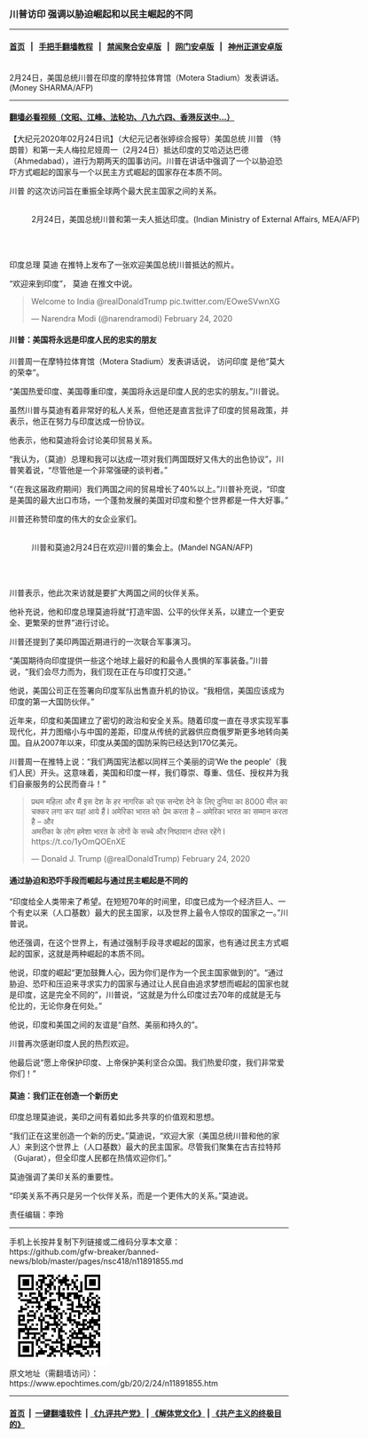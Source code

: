 ### 川普访印 强调以胁迫崛起和以民主崛起的不同
------------------------

#### [首页](https://github.com/gfw-breaker/banned-news/blob/master/README.md) &nbsp;&nbsp;|&nbsp;&nbsp; [手把手翻墙教程](https://github.com/gfw-breaker/guides/wiki) &nbsp;&nbsp;|&nbsp;&nbsp; [禁闻聚合安卓版](https://github.com/gfw-breaker/bn-android) &nbsp;&nbsp;|&nbsp;&nbsp; [网门安卓版](https://github.com/oGate2/oGate) &nbsp;&nbsp;|&nbsp;&nbsp; [神州正道安卓版](https://github.com/SzzdOgate/update) 



<div><img alt="" class="aligncenter wp-post-image" src="https://i.epochtimes.com/assets/uploads/2020/02/000_1P93NY-600x400.jpg"/>
<div class="red16 caption">
 2月24日，美国总统川普在印度的摩特拉体育馆（Motera Stadium）发表讲话。(Money SHARMA/AFP)
</div>
</div><hr/>

#### [翻墙必看视频（文昭、江峰、法轮功、八九六四、香港反送中...）](https://github.com/gfw-breaker/banned-news/blob/master/pages/link3.md)

<div><p>
 【大纪元2020年02月24日讯】（大纪元记者张婷综合报导）美国总统
 <ok href="https://www.epochtimes.com/gb/tag/%E5%B7%9D%E6%99%AE.html">
  川普
 </ok>
 （特朗普）和第一夫人梅拉尼娅周一（2月24日）抵达印度的艾哈迈达巴德（Ahmedabad），进行为期两天的国事访问。川普在讲话中强调了一个以胁迫恐吓方式崛起的国家与一个以民主方式崛起的国家存在本质不同。
</p>
<p>
 <ok href="https://www.epochtimes.com/gb/tag/%E5%B7%9D%E6%99%AE.html">
  川普
 </ok>
 的这次访问旨在重振全球两个最大民主国家之间的关系。
</p>
<figure class="wp-caption aligncenter" id="attachment_11892089" style="width: 600px">
 <ok href="http://i.epochtimes.com/assets/uploads/2020/02/000_1P92IY.jpg">
  <img alt="" class="wp-image-11892089 size-large" src="http://i.epochtimes.com/assets/uploads/2020/02/000_1P92IY-600x400.jpg"/>
 </ok>
 <br/><figcaption class="wp-caption-text">
  2月24日，美国总统川普和第一夫人抵达印度。(Indian Ministry of External Affairs, MEA/AFP)
 </figcaption><br/>
</figure><br/>
<p>
 印度总理
 <ok href="https://www.epochtimes.com/gb/tag/%E8%8E%AB%E8%BF%AA.html">
  莫迪
 </ok>
 在推特上发布了一张欢迎美国总统川普抵达的照片。
</p>
<p>
 “欢迎来到印度”，
 <ok href="https://www.epochtimes.com/gb/tag/%E8%8E%AB%E8%BF%AA.html">
  莫迪
 </ok>
 在推文中说。
</p>
<p>
</p>
<blockquote class="twitter-tweet">
 <p dir="ltr" lang="en">
  Welcome to India
  <ok href="https://twitter.com/realDonaldTrump?ref_src=twsrc%5Etfw">
   @realDonaldTrump
  </ok>
  <ok href="https://t.co/EOweSVwnXG">
   pic.twitter.com/EOweSVwnXG
  </ok>
 </p>
 <p>
  — Narendra Modi (@narendramodi)
  <ok href="https://twitter.com/narendramodi/status/1231833751824392192?ref_src=twsrc%5Etfw">
   February 24, 2020
  </ok>
 </p>
</blockquote>
<p>
 <h4>
  川普：美国将永远是印度人民的忠实的朋友
 </h4>
 <p>
  川普周一在摩特拉体育馆（Motera Stadium）发表讲话说，
  <ok href="https://www.epochtimes.com/gb/tag/%E8%AE%BF%E9%97%AE%E5%8D%B0%E5%BA%A6.html">
   访问印度
  </ok>
  是他“莫大的荣幸”。
 </p>
 <p>
  “美国热爱印度、美国尊重印度，美国将永远是印度人民的忠实的朋友。”川普说。
 </p>
 <p>
  虽然川普与莫迪有着非常好的私人关系，但他还是直言批评了印度的贸易政策，并表示，他正在努力与印度达成一份协议。
 </p>
 <p>
  他表示，他和莫迪将会讨论美印贸易关系。
 </p>
 <p>
  “我认为，（莫迪）总理和我可以达成一项对我们两国既好又伟大的出色协议”，川普笑着说，“尽管他是一个非常强硬的谈判者。”
 </p>
 <p>
  “（在我这届政府期间）我们两国之间的贸易增长了40%以上。”川普补充说，“印度是美国的最大出口市场，一个蓬勃发展的美国对印度和整个世界都是一件大好事。”
 </p>
 <p>
  川普还称赞印度的伟大的女企业家们。
 </p>
 <figure class="wp-caption aligncenter" id="attachment_11892083" style="width: 600px">
  <ok href="http://i.epochtimes.com/assets/uploads/2020/02/000_1P9387.jpg">
   <img alt="" class="wp-image-11892083 size-large" src="http://i.epochtimes.com/assets/uploads/2020/02/000_1P9387-600x400.jpg"/>
  </ok>
  <br/><figcaption class="wp-caption-text">
   川普和莫迪2月24日在欢迎川普的集会上。(Mandel NGAN/AFP)
  </figcaption><br/>
 </figure><br/>
 <p>
  川普表示，他此次来访就是要扩大两国之间的伙伴关系。
 </p>
 <p>
  他补充说，他和印度总理莫迪将就“打造牢固、公平的伙伴关系，以建立一个更安全、更繁荣的世界”进行讨论。
 </p>
 <p>
  川普还提到了美印两国近期进行的一次联合军事演习。
 </p>
 <p>
  “美国期待向印度提供一些这个地球上最好的和最令人畏惧的军事装备。”川普说，“我们会尽力而为，我们现在正在与印度打交道。”
 </p>
 <p>
  他说，美国公司正在签署向印度军队出售直升机的协议。“我相信，美国应该成为印度的第一大国防伙伴。”
 </p>
 <p>
  近年来，印度和美国建立了密切的政治和安全关系。随着印度一直在寻求实现军事现代化，并力图缩小与中国的差距，印度从传统的武器供应商俄罗斯更多地转向美国。自从2007年以来，印度从美国的国防采购已经达到170亿美元。
 </p>
 <p>
  川普周一在推特上说：“我们两国宪法都以同样三个美丽的词‘We the people’（我们人民）开头。这意味着，美国和印度一样，我们尊崇、尊重、信任、授权并为我们自豪服务的公民而奋斗！”
 </p>
 <p>
  <center>
  </center>
 </p>
 <blockquote class="twitter-tweet">
  <p dir="ltr" lang="hi">
   प्रथम महिला और मैं इस देश के हर नागरिक को एक सन्देश देने के लिए दुनिया का 8000 मील का चक्कर लगा कर यहां आये हैं l अमेरिका भारत को  प्रेम करता है – अमेरिका भारत का सम्मान करता है – और
   <br/>
   अमरीका के लोग हमेशा भारत के लोगों के सच्चे और निष्ठावान दोस्त रहेंगे l
   <ok href="https://t.co/1yOmQOEnXE">
    https://t.co/1yOmQOEnXE
   </ok>
  </p>
  <p>
   — Donald J. Trump (@realDonaldTrump)
   <ok href="https://twitter.com/realDonaldTrump/status/1231868340093825024?ref_src=twsrc%5Etfw">
    February 24, 2020
   </ok>
  </p>
 </blockquote>
 <p>
 </p>
</p>
<h4>
 通过胁迫和恐吓手段而崛起与通过民主崛起是不同的
</h4>
<p>
 “印度给全人类带来了希望。在短短70年的时间里，印度已成为一个经济巨人、一个有史以来（人口基数）最大的民主国家，以及世界上最令人惊叹的国家之一。”川普说。
</p>
<p>
 他还强调，在这个世界上，有通过强制手段寻求崛起的国家，也有通过民主方式崛起的国家，这就是两种崛起的本质不同。
</p>
<p>
 他说，印度的崛起“更加鼓舞人心，因为你们是作为一个民主国家做到的”。“通过胁迫、恐吓和压迫来寻求实力的国家与通过让人民自由追求梦想而崛起的国家也就是印度，这是完全不同的”，川普说，“这就是为什么印度过去70年的成就是无与伦比的，无论你身在何处。”
</p>
<p>
 他说，印度和美国之间的友谊是“自然、美丽和持久的”。
</p>
<p>
 川普再次感谢印度人民的热烈欢迎。
</p>
<p>
 他最后说“愿上帝保护印度、上帝保护美利坚合众国。我们热爱印度，我们非常爱你们！”
</p>
<h4>
 莫迪：我们正在创造一个新历史
</h4>
<p>
 印度总理莫迪说，美印之间有着如此多共享的价值观和思想。
</p>
<p>
 “我们正在这里创造一个新的历史。”莫迪说，“欢迎大家（美国总统川普和他的家人）来到这个世界上（人口基数）最大的民主国家。尽管我们聚集在古吉拉特邦（Gujarat），但全印度人民都在热情欢迎你们。”
</p>
<p>
 莫迪强调了美印关系的重要性。
</p>
<p>
 “印美关系不再只是另一个伙伴关系，而是一个更伟大的关系。”莫迪说。
</p>
<p>
 责任编辑：李玲
</p>
</div>
<hr/>
手机上长按并复制下列链接或二维码分享本文章：<br/>
https://github.com/gfw-breaker/banned-news/blob/master/pages/nsc418/n11891855.md <br/>
<a href='https://github.com/gfw-breaker/banned-news/blob/master/pages/nsc418/n11891855.md'><img src='https://github.com/gfw-breaker/banned-news/blob/master/pages/nsc418/n11891855.md.png'/></a> <br/>
原文地址（需翻墙访问）：https://www.epochtimes.com/gb/20/2/24/n11891855.htm


------------------------
#### [首页](https://github.com/gfw-breaker/banned-news/blob/master/README.md) &nbsp;|&nbsp; [一键翻墙软件](https://github.com/gfw-breaker/nogfw/blob/master/README.md) &nbsp;| [《九评共产党》](https://github.com/gfw-breaker/9ping.md/blob/master/README.md#九评之一评共产党是什么) | [《解体党文化》](https://github.com/gfw-breaker/jtdwh.md/blob/master/README.md) | [《共产主义的终极目的》](https://github.com/gfw-breaker/gczydzjmd.md/blob/master/README.md)


<img src='http://gfw-breaker.win/banned-news/pages/nsc418/n11891855.md' width='0px' height='0px'/>
